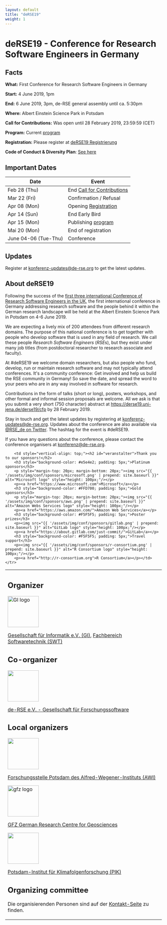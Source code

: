 ```yaml
---
layout: default
title: "deRSE19"
weight: 1
---
```


# deRSE19 - Conference for Research Software Engineers in Germany


## Facts

**What:** First Conference for Research Software Engineers in Germany

**Start:** 4 June 2019, 1pm

**End:** 6 June 2019, 3pm, de-RSE general assembly until ca. 5:30pm

**Where:** Albert Einstein Science Park in Potsdam

**Call for Contributions:** Was open until 28 February 2019, 23:59:59 (CET)

**Program:** Current [program](https://derse19.uni-jena.de/derse19/schedule/)

**Registration:** Please register at [deRSE19 Registrierung](https://pretix.derse19.uni-jena.de/de-RSE/2019/)

**Code of Conduct & Diversity Plan**: [See here](code-of-conduct.html)

## Important Dates

Date | Event
--|--
Feb 28 (Thu) | End [Call for Contributions](call.html)
Mar 22 (Fri) | Confirmation / Refusal
Apr 08 (Mon) | Opening [Registration](https://derse19.uni-jena.de/derse19/schedule/)
Apr 14 (Sun) | End Early Bird
Apr 15 (Mon) | Publishing [program]()
Mai 20 (Mon) | End of registration
June 04-06 (Tue-Thu) | Conference

## Updates

Register at [konferenz-updates@de-rse.org](https://ml06.ispgateway.de/mailman/listinfo/konferenz-updates_de-rse.org) to get the latest updates.

## About deRSE19

Following the success of the [first three international Conference of Research Software Engineers in the UK](https://rse.ac.uk/events/past-conferences/), the first international conference in Germany addressing research software and the people behind it within the German research landscape will be held at the Albert Einstein Science Park in Potsdam on 4-6 June 2019.

We are expecting a lively mix of 200 attendees from different research domains. The purpose of this national conference is to get together with people who develop software that is used in any field of research. We call these people *Research Software Engineers* (*RSE*s), but they exist under many job titles (from postdoctoral researcher to research associate and faculty).

At \#deRSE19 we welcome domain researchers, but also people who fund, develop, run or maintain research software and may not typically attend conferences. It's a community conference: Get involved and help us build the RSE community in Germany! So save the date, and spread the word to your peers who are in any way involved in software for research.

Contributions in the form of talks (short or long), posters, workshops, and other formal and informal session proposals
are welcome. All we ask is that you submit a very short (750 character) abstract at <https://derse19.uni-jena.de/derse19/cfp> by 28 February 2019.

Stay in touch and get the latest updates by registering at [konferenz-updates@de-rse.org](https://ml06.ispgateway.de/mailman/listinfo/konferenz-updates_de-rse.org). Updates about the conference are also available via [@RSE_de on Twitter](https://twitter.com/rse_de). The hashtag for the event is #deRSE19.

If you have any questions about the conference, please contact the conference organisers at [konferenz@de-rse.org](mailto:konferenz@de-rse.org).


<table style="width: 100%;">
	<tr>
		<td style="vertical-align: top;"><h2 id="veranstalter">Organizer</h2>
		<p><img src="https://gi.de/fileadmin/GI/Allgemein/Logos/GI.png" alt="GI logo" style="width: 100px;"/></p>
		<p><a href="http://www.gi.de">Gesellschaft für Informatik e.V. (GI)</a>, <a href="https://fb-swt.gi.de/">Fachbereich Softwaretechnik (SWT)</a></p>
		<h2 id="mitveranstalter">Co-organizer</h2>
		<p><img src="{{ '/assets/img/association/logo-grayscale-web.png' | prepend: site.baseurl }}" style="width: 100px;"/></p>
		<p><a href="http://de-rse.org/de/">de-RSE e.V. - Gesellschaft für Forschungssoftware</a></p>
		<h2 id="lokale-veranstalter">Local organizers</h2>
		<p><img src="{{ '/assets/img/conf/awi_logo.svg' | prepend: site.baseurl }}" style="width: 100px;"/></p>
		<p><a href="https://www.awi.de/ueber-uns/standorte/potsdam/">Forschungsstelle Potsdam des Alfred-Wegener-Instituts (AWI)</a></p>
		<p><img src="https://www.gfz-potsdam.de/fileadmin/gfz/medien_kommunikation/Infothek/Mediathek/Bilder/GFZ/GFZ_Logo/GFZ-Logo_eng_RGB.svg" alt="gfz logo" style="width: 100px;"/></p>
		<p><a href="https://www.gfz-potsdam.de/">GFZ German Research Centre for Geosciences</a></p>
		<p><img src="{{ '/assets/img/conf/pik.png' | prepend: site.baseurl }}" style="width: 100px;"/></p>
		<p><a href="https://www.pik-potsdam.de/">Potsdam-Institut für Klimafolgenforschung (PIK)</a></p>
		<h2 id="konferenzkomitee">Organizing committee</h2>
		<p>Die organisierenden Personen sind auf der <a href="%7B%7B%20site.baseurl%20%7D%7D%7B%%20link%20de/conf2019/contact.md%20%%7D">Kontakt-Seite</a> zu finden.</p>
		</td>

		<td style="vertical-align: top;"><h2 id="veranstalter">Thank you to our sponsors!</h2>
		<h3 style="background-color: #e5e4e2; padding: 5px;">Platinum sponsors</h3>
		<p style="margin-top: 20px; margin-bottom: 20px;"><img src="{{ '/assets/img/conf/sponsors/microsoft.png' | prepend: site.baseurl }}" alt="Microsoft logo" style="height: 100px;"/></p>
		<p><a href="https://www.microsoft.com">Microsoft</a></p>
		<h3 style="background-color: #FFD700; padding: 5px;">Gold sponsors</h3>
		<p style="margin-top: 20px; margin-bottom: 20px;"><img src="{{ '/assets/img/conf/sponsors/aws.png' | prepend: site.baseurl }}" alt="Amazon Webs Services logo" style="height: 100px;"/></p>
		<p><a href="https://aws.amazon.com/">Amazon Web Services</a></p>
		<h3 style="background-color: #F5F5F5; padding: 5px;">Poster prizes</h3>
		<p><img src="{{ '/assets/img/conf/sponsors/gitlab.png' | prepend: site.baseurl }}" alt="GitLab logo" style="height: 100px;"/></p>
		<p><a href="https://about.gitlab.com/just-commit/">GitLab</a></p>
		<h3 style="background-color: #F5F5F5; padding: 5px;">Travel support</h3>
		<p><img src="{{ '/assets/img/conf/sponsors/r-consortium.png' | prepend: site.baseurl }}" alt="R Consortium logo" style="height: 100px;"/></p>
		<p><a href="http://r-consortium.org">R Consortium</a></p></td>
	</tr>
</table>
